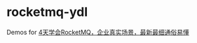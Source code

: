 # rocketmq-ydl

Demos for [4天学会RocketMQ，企业真实场景，最新最细通俗易懂](https://www.bilibili.com/video/BV1AU4y157LX)
